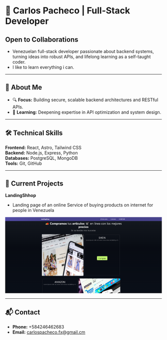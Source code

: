 # 👋 Carlos Pacheco | Full-Stack Developer  

## **Open to Collaborations**

- Venezuelan full-stack developer passionate about backend systems, turning ideas into robust APIs, and lifelong learning as a self-taught coder.
- I like to learn everything i can.
---

## **🚀 About Me**  

- 🔍 **Focus:** Building secure, scalable backend architectures and RESTful APIs.  
- 🌱 **Learning:** Deepening expertise in API optimization and system design.  

---

## **🛠️ Technical Skills**  
**Frontend:** React, Astro, Tailwind CSS  
**Backend:** Node.js, Express, Python  
**Databases:** PostgreSQL, MongoDB  
**Tools:** Git, GitHub  

---

## **📌 Current Projects**  
**LandingShhop**
- Landing page of an online Service of buying products on internet for people in Venezuela

<a href="https://landingshop.netlify.app/">
  <img src="https://github.com/capa026/capa026/blob/main/LandingShop.png?raw=true" alt="LandingShop Preview">
</a>

<!-- Add project links later with brief descriptions -->  

---

## **📬 Contact**  
- **Phone:** +584246462683
- **Email:** carlospacheco.fx@gmail.cm
